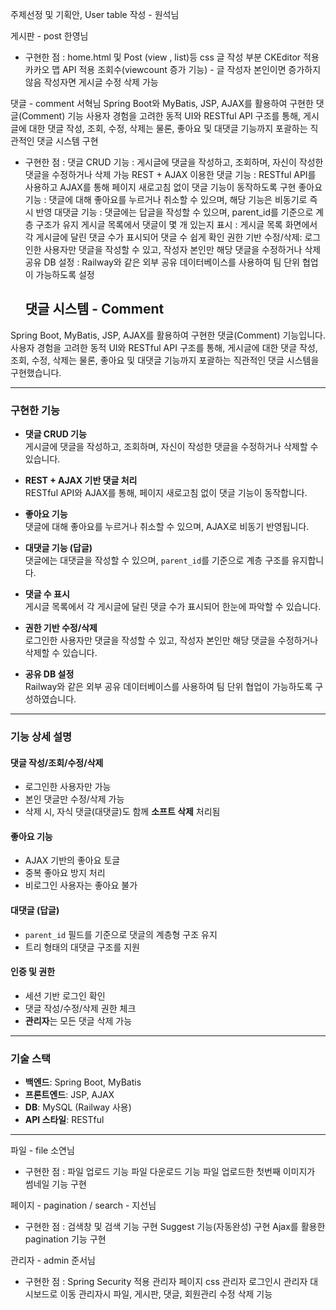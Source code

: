 주제선정 및 기획안, User table 작성 - 원석님

게시판 - post 한영님
- 구현한 점 : home.html 및 Post  (view , list)등 css
             글 작성 부분 CKEditor 적용
             카카오 맵 API 적용
             조회수(viewcount 증가 기능) - 글 작성자 본인이면 증가하지 않음
             작성자면 게시글 수정 삭제 가능


댓글 - comment 서혁님
  Spring Boot와 MyBatis, JSP, AJAX를 활용하여 구현한 댓글(Comment) 기능
  사용자 경험을 고려한 동적 UI와 RESTful API 구조를 통해, 게시글에 대한 댓글 작성, 조회, 수정, 삭제는 물론, 좋아요 및 대댓글 기능까지 포괄하는 직관적인 댓글 시스템 구현

- 구현한 점 : 댓글 CRUD 기능 : 게시글에 댓글을 작성하고, 조회하며, 자신이 작성한 댓글을 수정하거나 삭제 가능
             REST + AJAX 이용한 댓글 기능 : RESTful API를 사용하고 AJAX를 통해 페이지 새로고침 없이 댓글 기능이 동작하도록 구현
             좋아요 기능 : 댓글에 대해 좋아요를 누르거나 취소할 수 있으며, 해당 기능은 비동기로 즉시 반영
             대댓글 기능 :  댓글에는 답글을 작성할 수 있으며, parent_id를 기준으로 계층 구조가 유지
             게시글 목록에서 댓글이 몇 개 있는지 표시 : 게시글 목록 화면에서 각 게시글에 달린 댓글 수가 표시되어 댓글 수 쉽게 확인
             권한 기반 수정/삭제: 로그인한 사용자만 댓글을 작성할 수 있고, 작성자 본인만 해당 댓글을 수정하거나 삭제
             공유 DB 설정 : Railway와 같은 외부 공유 데이터베이스를 사용하여 팀 단위 협업이 가능하도록 설정

  ## 댓글 시스템 - Comment

Spring Boot, MyBatis, JSP, AJAX를 활용하여 구현한 댓글(Comment) 기능입니다.  
사용자 경험을 고려한 동적 UI와 RESTful API 구조를 통해, 게시글에 대한 댓글 작성, 조회, 수정, 삭제는 물론, 좋아요 및 대댓글 기능까지 포괄하는 직관적인 댓글 시스템을 구현했습니다.

---

###  구현한 기능

- **댓글 CRUD 기능**  
  게시글에 댓글을 작성하고, 조회하며, 자신이 작성한 댓글을 수정하거나 삭제할 수 있습니다.

- **REST + AJAX 기반 댓글 처리**  
  RESTful API와 AJAX를 통해, 페이지 새로고침 없이 댓글 기능이 동작합니다.

- **좋아요 기능**  
  댓글에 대해 좋아요를 누르거나 취소할 수 있으며, AJAX로 비동기 반영됩니다.

- **대댓글 기능 (답글)**  
  댓글에는 대댓글을 작성할 수 있으며, `parent_id`를 기준으로 계층 구조를 유지합니다.

- **댓글 수 표시**  
  게시글 목록에서 각 게시글에 달린 댓글 수가 표시되어 한눈에 파악할 수 있습니다.

- **권한 기반 수정/삭제**  
  로그인한 사용자만 댓글을 작성할 수 있고, 작성자 본인만 해당 댓글을 수정하거나 삭제할 수 있습니다.

- **공유 DB 설정**  
  Railway와 같은 외부 공유 데이터베이스를 사용하여 팀 단위 협업이 가능하도록 구성하였습니다.

---

###  기능 상세 설명

####  댓글 작성/조회/수정/삭제
- 로그인한 사용자만 가능  
- 본인 댓글만 수정/삭제 가능  
- 삭제 시, 자식 댓글(대댓글)도 함께 **소프트 삭제** 처리됨  

####  좋아요 기능
- AJAX 기반의 좋아요 토글  
- 중복 좋아요 방지 처리  
- 비로그인 사용자는 좋아요 불가  

####  대댓글 (답글)
- `parent_id` 필드를 기준으로 댓글의 계층형 구조 유지  
- 트리 형태의 대댓글 구조를 지원  

####  인증 및 권한
- 세션 기반 로그인 확인  
- 댓글 작성/수정/삭제 권한 체크  
- **관리자**는 모든 댓글 삭제 가능  

---

###  기술 스택

- **백엔드**: Spring Boot, MyBatis  
- **프론트엔드**: JSP, AJAX  
- **DB**: MySQL (Railway 사용)  
- **API 스타일**: RESTful  

---

파일 - file 소연님
- 구현한 점 : 파일 업로드 기능
             파일 다운로드 기능
             파일 업로드한 첫번째 이미지가 썸네일 기능 구현

페이지 - pagination / search - 지선님
- 구현한 점 : 검색창 및 검색 기능 구현
             Suggest 기능(자동완성) 구현
             Ajax를 활용한 pagination 기능 구현

관리자 - admin 준서님
- 구현한 점 : Spring Security 적용
             관리자 페이지 css
             관리자 로그인시 관리자 대시보드로 이동
             관리자시 파일, 게시판, 댓글, 회원관리 수정 삭제 기능
